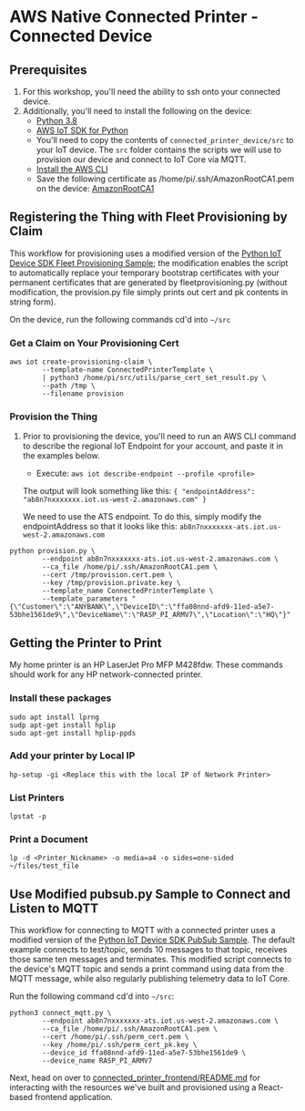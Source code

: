 # AWS Native Connected Printer - Connected Device

## Prerequisites

1. For this workshop, you'll need the ability to ssh onto your connected device.
2. Additionally, you'll need to install the following on the device:
    - [Python 3.8](https://www.python.org/downloads/release/python-380/)
    - [AWS IoT SDK for Python](https://docs.aws.amazon.com/greengrass/v1/developerguide/IoT-SDK.html)
    - You'll need to copy the contents of `connected_printer_device/src` to your IoT device. The `src` folder contains the scripts we will use to provision our device and connect to IoT Core via MQTT.
    - [Install the AWS CLI](https://docs.aws.amazon.com/cli/latest/userguide/getting-started-install.html)
    - Save the following certificate as /home/pi/.ssh/AmazonRootCA1.pem on the device: [AmazonRootCA1](https://www.amazontrust.com/repository/AmazonRootCA1.pem)


## Registering the Thing with Fleet Provisioning by Claim

This workflow for provisioning uses a modified version of the [Python IoT Device SDK Fleet Provisioning Sample](https://github.com/aws/aws-iot-device-sdk-python-v2/tree/main/samples#fleet-provisioning); the modification enables the script to automatically replace your temporary bootstrap certificates with your permanent certificates that are generated by fleetprovisioning.py (without modification, the provision.py file simply prints out cert and pk contents in string form).

On the device, run the following commands cd'd into `~/src`


### Get a Claim on Your Provisioning Cert

```
aws iot create-provisioning-claim \
        --template-name ConnectedPrinterTemplate \
        | python3 /home/pi/src/utils/parse_cert_set_result.py \
        --path /tmp \
        --filename provision
```

### Provision the Thing 

1. Prior to provisioning the device, you'll need to run an AWS CLI command to describe the regional IoT Endpoint for your account, and paste it in the examples below.

    - Execute: ```aws iot describe-endpoint --profile <profile>```

    The output will look something like this:
        ```
        {
            "endpointAddress": "ab8n7nxxxxxxx.iot.us-west-2.amazonaws.com"
        }
        ```

    We need to use the ATS endpoint. To do this, simply modify the endpointAddress so that it looks like this: `ab8n7nxxxxxxx-ats.iot.us-west-2.amazonaws.com`


```
python provision.py \
        --endpoint ab8n7nxxxxxxx-ats.iot.us-west-2.amazonaws.com \
        --ca_file /home/pi/.ssh/AmazonRootCA1.pem \
        --cert /tmp/provision.cert.pem \
        --key /tmp/provision.private.key \
        --template_name ConnectedPrinterTemplate \
        --template_parameters "{\"Customer\":\"ANYBANK\",\"DeviceID\":\"ffa08nnd-afd9-11ed-a5e7-53bhe1561de9\",\"DeviceName\":\"RASP_PI_ARMV7\",\"Location\":\"HQ\"}"
```

## Getting the Printer to Print

My home printer is an HP LaserJet Pro MFP M428fdw. These commands should work for any HP network-connected printer.

### Install these packages
```
sudo apt install lprng
sudp apt-get install hplip
sudo apt-get install hplip-ppds
```

### Add your printer by Local IP
```hp-setup -gi <Replace this with the local IP of Network Printer>```

### List Printers
```lpstat -p```

### Print a Document
```lp -d <Printer_Nickname> -o media=a4 -o sides=one-sided ~/files/test_file```


## Use Modified pubsub.py Sample to Connect and Listen to MQTT

This workflow for connecting to MQTT with a connected printer uses a modified version of the [Python IoT Device SDK PubSub Sample](https://github.com/aws/aws-iot-device-sdk-python-v2/tree/main/samples#pubsub). The default example connects to test/topic, sends 10 messages to that topic, receives those same ten messages and terminates. This modified script connects to the device's MQTT topic and sends a print command using data from the MQTT message, while also regularly publishing telemetry data to IoT Core.

Run the following command cd'd into `~/src`:

```
python3 connect_mqtt.py \
        --endpoint ab8n7nxxxxxxx-ats.iot.us-west-2.amazonaws.com \
        --ca_file /home/pi/.ssh/AmazonRootCA1.pem \
        --cert /home/pi/.ssh/perm_cert.pem \
        --key /home/pi/.ssh/perm_cert_pk.key \
        --device_id ffa08nnd-afd9-11ed-a5e7-53bhe1561de9 \
        --device_name RASP_PI_ARMV7
```

Next, head on over to [connected_printer_frontend/README.md](https://github.com/aws-samples/aws-iot-connected-printer/blob/main/connected_printer_frontend/README.md) for interacting with the resources we've built and provisioned using a React-based frontend application.




            